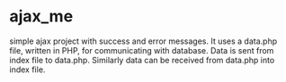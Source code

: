 # ajax_me
simple ajax project with success and error messages.
It uses a data.php file, written in PHP, for communicating with database.
Data is sent from index file to data.php. Similarly data can be received from data.php into index file.
